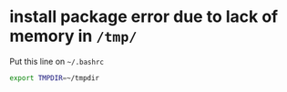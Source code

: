# install package error due to lack of memory in `/tmp/`

Put this line on `~/.bashrc`

```bash
export TMPDIR=~/tmpdir
```
